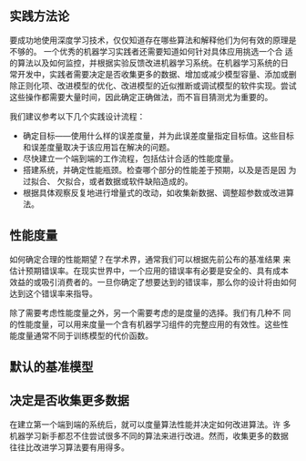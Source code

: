 实践方法论
---


要成功地使用深度学习技术，仅仅知道存在哪些算法和解释他们为何有效的原理是不够的。
一个优秀的机器学习实践者还需要知道如何针对具体应用挑选一个合
适的算法以及如何监控，并根据实验反馈改进机器学习系统。在机器学习系统的日
常开发中，实践者需要决定是否收集更多的数据、增加或减少模型容量、添加或删
除正则化项、改进模型的优化、改进模型的近似推断或调试模型的软件实现。尝试
这些操作都需要大量时间，因此确定正确做法，而不盲目猜测尤为重要的。

我们建议参考以下几个实践设计流程：

-    确定目标——使用什么样的误差度量，并为此误差度量指定目标值。这些目标
和误差度量取决于该应用旨在解决的问题。
-    尽快建立一个端到端的工作流程，包括估计合适的性能度量。
-    搭建系统，并确定性能瓶颈。检查哪个部分的性能差于预期，以及是否是因
为过拟合、 欠拟合，或者数据或软件缺陷造成的。
-    根据具体观察反复地进行增量式的改动，如收集新数据、调整超参数或改进算
法。

## 性能度量
如何确定合理的性能期望？在学术界，通常我们可以根据先前公布的基准结果
来估计预期错误率。在现实世界中，一个应用的错误率有必要是安全的、具有成本
效益的或吸引消费者的。一旦你确定了想要达到的错误率，那么你的设计将由如何
达到这个错误率来指导。

除了需要考虑性能度量之外，另一个需要考虑的是度量的选择。我们有几种不
同的性能度量，可以用来度量一个含有机器学习组件的完整应用的有效性。这些性
能度量通常不同于训练模型的代价函数。

## 默认的基准模型

## 决定是否收集更多数据
在建立第一个端到端的系统后，就可以度量算法性能并决定如何改进算法。许
多机器学习新手都忍不住尝试很多不同的算法来进行改进。然而，收集更多的数据
往往比改进学习算法要有用得多。

